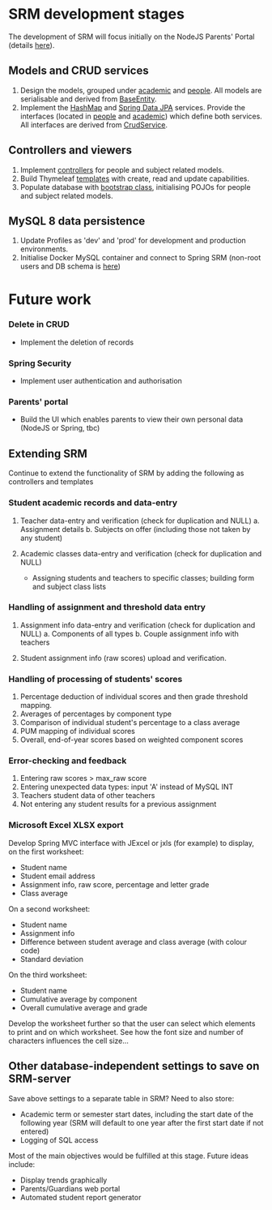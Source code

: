 # SRM development stages #

The development of SRM will focus initially on the NodeJS Parents' Portal (details [here](https://github.com/jfspps/SRM_Node)).

## Models and CRUD services ##
1. Design the models, grouped under [academic](./srm_spring_data/src/main/java/com/srm/model/academic/) and [people](./srm_spring_data/src/main/java/com/srm/model/people/). All models are serialisable and derived from [BaseEntity](./srm_spring_data/src/main/java/com/srm/model/BaseEntity.java).
2. Implement the [HashMap](./srm_spring_data/src/main/java/com/srm/services/map/) and [Spring Data JPA](./srm_spring_data/src/main/java/com/srm/services/springDataJPA/) services. Provide the interfaces (located in [people](./srm_spring_data/src/main/java/com/srm/services/peopleServices/) and [academic](./srm_spring_data/src/main/java/com/srm/services/academicServices/)) which define both services. All interfaces are derived from [CrudService](./srm_spring_data/src/main/java/com/srm/services/CrudService.java).

## Controllers and viewers ##
1. Implement [controllers](./srm_spring_web/src/main/java/com/srm/controllers/) for people and subject related models.
2. Build Thymeleaf [templates](./srm_spring_web/src/main/resources/templates/) with create, read and update capabilities.
3. Populate database with [bootstrap class](./srm_spring_web/src/main/java/com/srm/bootstrap/), initialising POJOs for people and subject related models.

## MySQL 8 data persistence ##
1. Update Profiles as 'dev' and 'prod' for development and production environments.
2. Initialise Docker MySQL container and connect to Spring SRM (non-root users and DB schema is [here](./srm_spring_data/src/main/scripts/))

# Future work #

### Delete in CRUD ###

+ Implement the deletion of records

### Spring Security ###
+ Implement user authentication and authorisation

### Parents' portal ###
+ Build the UI which enables parents to view their own personal data (NodeJS or Spring, tbc)

## Extending SRM ##

Continue to extend the functionality of SRM by adding the following as controllers and templates

### Student academic records and data-entry ###

1. Teacher data-entry and verification (check for duplication and NULL)
   a. Assignment details
   b. Subjects on offer (including those not taken by any student)

2. Academic classes data-entry and verification (check for duplication and NULL)
   - Assigning students and teachers to specific classes; building form and subject class lists

### Handling of assignment and threshold data entry ###
	
1. Assignment info data-entry and verification (check for duplication and NULL)
   a. Components of all types
   b. Couple assignment info with teachers
	
2. Student assignment info (raw scores) upload and verification.

### Handling of processing of students' scores ###

1. Percentage deduction of individual scores and then grade threshold mapping.
2. Averages of percentages by component type
3. Comparison of individual student's percentage to a class average
4. PUM mapping of individual scores
5. Overall, end-of-year scores based on weighted component scores
	
### Error-checking and feedback ###

1. Entering raw scores > max_raw score
2. Entering unexpected data types: input 'A' instead of MySQL INT
3. Teachers student data of other teachers
4. Not entering any student results for a previous assignment

### Microsoft Excel XLSX export ####

Develop Spring MVC interface with JExcel or jxls (for example) to display, on the first worksheet:

+ Student name
+ Student email address
+ Assignment info, raw score, percentage and letter grade
+ Class average

On a second worksheet:

+ Student name
+ Assignment info
+ Difference between student average and class average (with colour code)
+ Standard deviation

On the third worksheet:

+ Student name
+ Cumulative average by component
+ Overall cumulative average and grade

Develop the worksheet further so that the user can select which elements to print and on which worksheet. See how the font size and number of characters influences the cell size...

## Other database-independent settings to save on SRM-server ##

Save above settings to a separate table in SRM? Need to also store:

+ Academic term or semester start dates, including the start date of the following year (SRM will default to one year after the first start date if not entered)
+ Logging of SQL access

Most of the main objectives would be fulfilled at this stage. Future ideas include:

+ Display trends graphically
+ Parents/Guardians web portal
+ Automated student report generator
